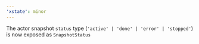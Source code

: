 ```yaml
---
'xstate': minor
---
```


The actor snapshot `status` type (`'active' | 'done' | 'error' | 'stopped'`) is now exposed as `SnapshotStatus`
